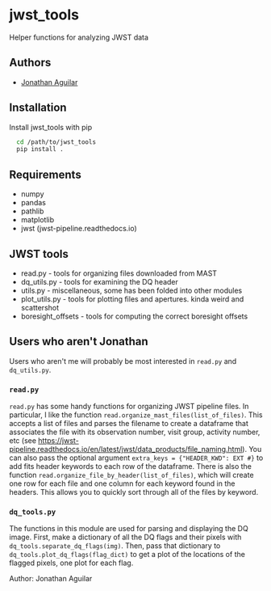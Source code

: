 # jwst_tools

Helper functions for analyzing JWST data

## Authors
- [Jonathan Aguilar](https://www.github.com/aggle)

## Installation

Install jwst_tools with pip

```bash
  cd /path/to/jwst_tools
  pip install .
```

## Requirements
* numpy
* pandas
* pathlib
* matplotlib
* jwst (jwst-pipeline.readthedocs.io)


## JWST tools
* read.py - tools for organizing files downloaded from MAST
* dq_utils.py - tools for examining the DQ header
* utils.py - miscellaneous, some has been folded into other modules
* plot_utils.py - tools for plotting files and apertures. kinda weird and scattershot
* boresight_offsets - tools for computing the correct boresight offsets

## Users who aren't Jonathan
Users who aren't me will probably be most interested in `read.py` and `dq_utils.py`.

### `read.py`
`read.py` has some handy functions for organizing JWST pipeline files. In particular, I like the function `read.organize_mast_files(list_of_files)`. This accepts a list of files and parses the filename to create a dataframe that associates the file with its observation number, visit group, activity number, etc (see https://jwst-pipeline.readthedocs.io/en/latest/jwst/data_products/file_naming.html). You can also pass the optional argument `extra_keys = {"HEADER_KWD": EXT #}` to add fits header keywords to each row of the dataframe. There is also the function `read.organize_file_by_header(list_of_files)`, which will create one row for each file and one column for each keyword found in the headers. This allows you to quickly sort through all of the files by keyword. 

### `dq_tools.py`
The functions in this module are used for parsing and displaying the DQ image. First, make a dictionary of all the DQ flags and their pixels with `dq_tools.separate_dq_flags(img)`. Then, pass that dictionary to `dq_tools.plot_dq_flags(flag_dict)` to get a plot of the locations of the flagged pixels, one plot for each flag.

Author: Jonathan Aguilar
